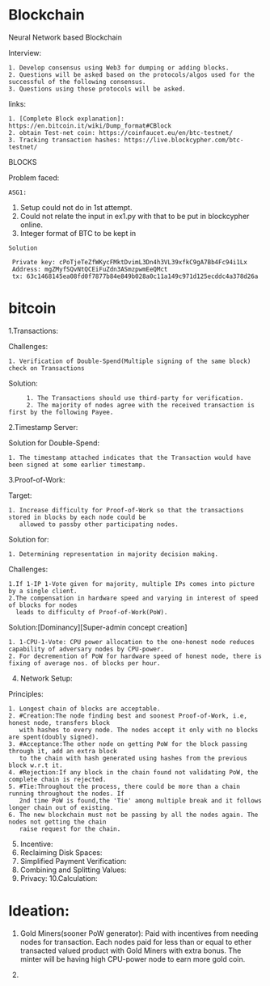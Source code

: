 # Blockchain

Neural Network based Blockchain

Interview:
    
    1. Develop consensus using Web3 for dumping or adding blocks.
    2. Questions will be asked based on the protocols/algos used for the successful of the following consensus.
    3. Questions using those protocols will be asked.

links:
      
    1. [Complete Block explanation]: https://en.bitcoin.it/wiki/Dump_format#CBlock
    2. obtain Test-net coin: https://coinfaucet.eu/en/btc-testnet/
    3. Tracking transaction hashes: https://live.blockcypher.com/btc-testnet/

BLOCKS
     
 Problem faced:
 
    ASG1:

   1. Setup could not do in 1st attempt.
   2. Could not relate the input in ex1.py with that to be put in blockcypher online.
   3. Integer format of BTC to be kept in 
        
    Solution
   
     Private key: cPoTjeTeZfWKycFMktDvimL3Dn4h3VL39xfkC9gA7Bb4Fc94i1Lx
     Address: mgZMyfSQvNtQCEiFuZdn3ASmzpwmEeQMct
     tx: 63c1468145ea08fd0f7877b84e849b028a0c11a149c971d125ecddc4a378d26a


# bitcoin

1.Transactions:

Challenges:

    1. Verification of Double-Spend(Multiple signing of the same block) check on Transactions
    
Solution: 

         1. The Transactions should use third-party for verification.
         2. The majority of nodes agree with the received transaction is first by the following Payee. 

2.Timestamp Server:

Solution for Double-Spend:
    
    1. The timestamp attached indicates that the Transaction would have been signed at some earlier timestamp.
    
3.Proof-of-Work:

Target:
    
    1. Increase difficulty for Proof-of-Work so that the transactions stored in blocks by each node could be 
       allowed to passby other participating nodes.

Solution for:
 
    1. Determining representation in majority decision making.
  
Challenges:
    
    1.If 1-IP 1-Vote given for majority, multiple IPs comes into picture by a single client.
    2.The compensation in hardware speed and varying in interest of speed of blocks for nodes 
      leads to difficulty of Proof-of-Work(PoW).  
    
Solution:[Dominancy][Super-admin concept creation]

    1. 1-CPU-1-Vote: CPU power allocation to the one-honest node reduces capability of adversary nodes by CPU-power.
    2. For decremention of PoW for hardware speed of honest node, there is fixing of average nos. of blocks per hour. 

4. Network Setup:
   
Principles:
       
    1. Longest chain of blocks are acceptable.
    2. #Creation:The node finding best and soonest Proof-of-Work, i.e, honest node, transfers block 
       with hashes to every node. The nodes accept it only with no blocks are spent(doubly signed).
    3. #Acceptance:The other node on getting PoW for the block passing through it, add an extra block 
       to the chain with hash generated using hashes from the previous block w.r.t it.
    4. #Rejection:If any block in the chain found not validating PoW, the complete chain is rejected.
    5. #Tie:Throughout the process, there could be more than a chain running throughout the nodes. If
       2nd time PoW is found,the 'Tie' among multiple break and it follows longer chain out of existing.
    6. The new blockchain must not be passing by all the nodes again. The nodes not getting the chain
       raise request for the chain.
    
5. Incentive:
6. Reclaiming Disk Spaces:
7. Simplified Payment Verification:
8. Combining and Splitting Values:
9. Privacy:
10.Calculation:

# Ideation:
1. Gold Miners(sooner PoW generator): Paid with incentives from needing nodes for transaction. Each nodes paid 
   for less than or equal to ether transacted valued product with Gold Miners with extra bonus. The minter will
   be having high CPU-power node to earn more gold coin.
   
2.

    

